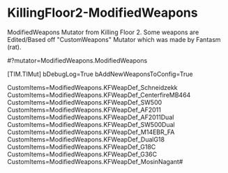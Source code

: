 # KillingFloor2-ModifiedWeapons
ModifiedWeapons Mutator from Killing Floor 2.
Some weapons are Edited/Based off "CustomWeapons" Mutator which was made by Fantasm (rat).

#?mutator=ModifiedWeapons.ModifiedWeapons

[TIM.TIMut]
bDebugLog=True
bAddNewWeaponsToConfig=True

CustomItems=ModifiedWeapons.KFWeapDef_Schneidzekk
CustomItems=ModifiedWeapons.KFWeapDef_CenterfireMB464
CustomItems=ModifiedWeapons.KFWeapDef_SW500
CustomItems=ModifiedWeapons.KFWeapDef_AF2011
CustomItems=ModifiedWeapons.KFWeapDef_AF2011Dual
CustomItems=ModifiedWeapons.KFWeapDef_SW500Dual
CustomItems=ModifiedWeapons.KFWeapDef_M14EBR_FA
CustomItems=ModifiedWeapons.KFWeapDef_DualG18
CustomItems=ModifiedWeapons.KFWeapDef_G18C
CustomItems=ModifiedWeapons.KFWeapDef_G36C
CustomItems=ModifiedWeapons.KFWeapDef_MosinNagant#

